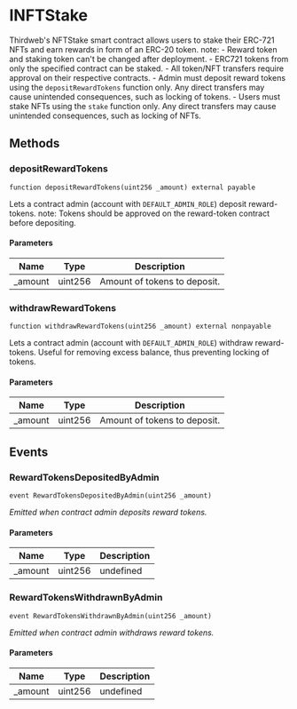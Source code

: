 # INFTStake





Thirdweb&#39;s NFTStake smart contract allows users to stake their ERC-721 NFTs  and earn rewards in form of an ERC-20 token.  note:  - Reward token and staking token can&#39;t be changed after deployment.  - ERC721 tokens from only the specified contract can be staked.  - All token/NFT transfers require approval on their respective contracts.  - Admin must deposit reward tokens using the `depositRewardTokens` function only.    Any direct transfers may cause unintended consequences, such as locking of tokens.  - Users must stake NFTs using the `stake` function only.    Any direct transfers may cause unintended consequences, such as locking of NFTs.



## Methods

### depositRewardTokens

```solidity
function depositRewardTokens(uint256 _amount) external payable
```

Lets a contract admin (account with `DEFAULT_ADMIN_ROLE`) deposit reward-tokens.          note: Tokens should be approved on the reward-token contract before depositing.



#### Parameters

| Name | Type | Description |
|---|---|---|
| _amount | uint256 | Amount of tokens to deposit. |

### withdrawRewardTokens

```solidity
function withdrawRewardTokens(uint256 _amount) external nonpayable
```

Lets a contract admin (account with `DEFAULT_ADMIN_ROLE`) withdraw reward-tokens.          Useful for removing excess balance, thus preventing locking of tokens.



#### Parameters

| Name | Type | Description |
|---|---|---|
| _amount | uint256 | Amount of tokens to deposit. |



## Events

### RewardTokensDepositedByAdmin

```solidity
event RewardTokensDepositedByAdmin(uint256 _amount)
```



*Emitted when contract admin deposits reward tokens.*

#### Parameters

| Name | Type | Description |
|---|---|---|
| _amount  | uint256 | undefined |

### RewardTokensWithdrawnByAdmin

```solidity
event RewardTokensWithdrawnByAdmin(uint256 _amount)
```



*Emitted when contract admin withdraws reward tokens.*

#### Parameters

| Name | Type | Description |
|---|---|---|
| _amount  | uint256 | undefined |




